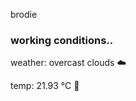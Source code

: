 brodie

<!--weather_start-->
### working conditions..

weather: overcast clouds ☁️

temp: 21.93 °C 🥶

<!--weather_end-->
